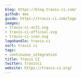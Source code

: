 ```yaml
---
blog: https://blog.travis-ci.com/
github: aws
guide: https://travis-ci.com/logo
images:
- travis-ci-ar21.svg
- travis-ci-official.svg
- travis-ci-icon.svg
logohandle: travis-ci
sort: travis ci
tags:
- continuous_integration
title: Travis CI
twitter: travisci
website: https://travis-ci.org/
---
```

